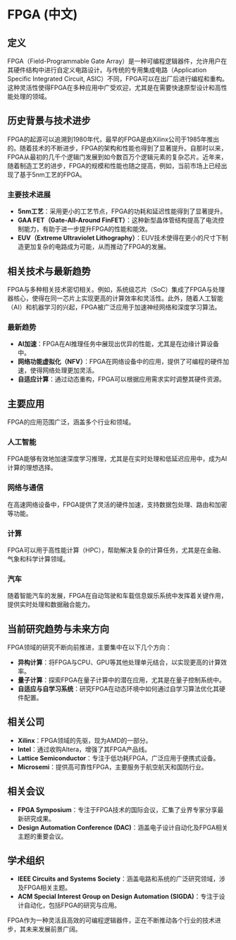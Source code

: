# FPGA (中文)

## 定义

FPGA（Field-Programmable Gate Array）是一种可编程逻辑器件，允许用户在其硬件结构中进行自定义电路设计。与传统的专用集成电路（Application Specific Integrated Circuit, ASIC）不同，FPGA可以在出厂后进行编程和重构。这种灵活性使得FPGA在多种应用中广受欢迎，尤其是在需要快速原型设计和高性能处理的领域。

## 历史背景与技术进步

FPGA的起源可以追溯到1980年代，最早的FPGA是由Xilinx公司于1985年推出的。随着技术的不断进步，FPGA的架构和性能也得到了显著提升。自那时以来，FPGA从最初的几千个逻辑门发展到如今数百万个逻辑元素的复杂芯片。近年来，随着制造工艺的进步，FPGA的规模和性能也随之提高，例如，当前市场上已经出现了基于5nm工艺的FPGA。

### 主要技术进展

- **5nm工艺**：采用更小的工艺节点，FPGA的功耗和延迟性能得到了显著提升。
- **GAA FET（Gate-All-Around FinFET）**：这种新型晶体管结构提高了电流控制能力，有助于进一步提升FPGA的性能和能效。
- **EUV（Extreme Ultraviolet Lithography）**：EUV技术使得在更小的尺寸下制造更加复杂的电路成为可能，从而推动了FPGA的发展。

## 相关技术与最新趋势

FPGA与多种相关技术密切相关。例如，系统级芯片（SoC）集成了FPGA与处理器核心，使得在同一芯片上实现更高的计算效率和灵活性。此外，随着人工智能（AI）和机器学习的兴起，FPGA被广泛应用于加速神经网络和深度学习算法。

### 最新趋势

- **AI加速**：FPGA在AI推理任务中展现出优异的性能，尤其是在边缘计算设备中。
- **网络功能虚拟化（NFV）**：FPGA在网络设备中的应用，提供了可编程的硬件加速，使得网络处理更加灵活。
- **自适应计算**：通过动态重构，FPGA可以根据应用需求实时调整其硬件资源。

## 主要应用

FPGA的应用范围广泛，涵盖多个行业和领域。

### 人工智能

FPGA能够有效地加速深度学习推理，尤其是在实时处理和低延迟应用中，成为AI计算的理想选择。

### 网络与通信

在高速网络设备中，FPGA提供了灵活的硬件加速，支持数据包处理、路由和加密等功能。

### 计算

FPGA可以用于高性能计算（HPC），帮助解决复杂的计算任务，尤其是在金融、气象和科学计算领域。

### 汽车

随着智能汽车的发展，FPGA在自动驾驶和车载信息娱乐系统中发挥着关键作用，提供实时处理和数据融合能力。

## 当前研究趋势与未来方向

FPGA领域的研究不断向前推进，主要集中在以下几个方向：

- **异构计算**：将FPGA与CPU、GPU等其他处理单元结合，以实现更高的计算效率。
- **量子计算**：探索FPGA在量子计算中的潜在应用，尤其是在量子控制系统中。
- **自适应与自学习系统**：研究FPGA在动态环境中如何通过自学习算法优化其硬件配置。

## 相关公司

- **Xilinx**：FPGA领域的先驱，现为AMD的一部分。
- **Intel**：通过收购Altera，增强了其FPGA产品线。
- **Lattice Semiconductor**：专注于低功耗FPGA，广泛应用于便携式设备。
- **Microsemi**：提供高可靠性FPGA，主要服务于航空航天和国防行业。

## 相关会议

- **FPGA Symposium**：专注于FPGA技术的国际会议，汇集了业界专家分享最新研究成果。
- **Design Automation Conference (DAC)**：涵盖电子设计自动化及FPGA相关主题的重要会议。

## 学术组织

- **IEEE Circuits and Systems Society**：涵盖电路和系统的广泛研究领域，涉及FPGA相关主题。
- **ACM Special Interest Group on Design Automation (SIGDA)**：专注于设计自动化，包括FPGA的研究与应用。

FPGA作为一种灵活且高效的可编程逻辑器件，正在不断推动各个行业的技术进步，其未来发展前景广阔。